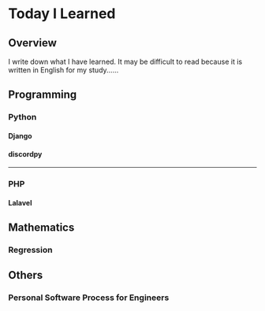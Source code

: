 # Today I Learned
## Overview
I write down what I have learned.
It may be difficult to read because it is written in English for my study......

## Programming

### Python
#### Django
#### discordpy
***
### PHP
#### Lalavel

## Mathematics

### Regression

## Others
### Personal Software Process for Engineers
